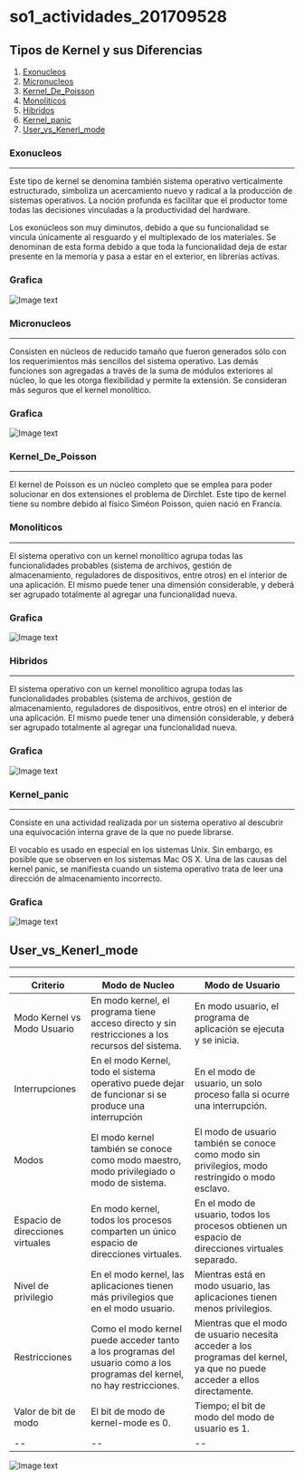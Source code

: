 # so1_actividades_201709528

## Tipos de Kernel y sus Diferencias
1. [Exonucleos](#exonucleos)
2. [Micronucleos](#micronucleos)
2. [Kernel_De_Poisson](#kernel_de_poisson)
3. [Monoliticos](#monoliticos)
4. [Hibridos](#hibridos)
5. [Kernel_panic](#kernel_panic)
6. [User_vs_Kenerl_mode](#user_vs_kenerl_mode)
### Exonucleos
***
Este tipo de kernel se denomina también sistema operativo verticalmente estructurado, simboliza un acercamiento nuevo y radical a la producción de sistemas operativos. La noción profunda es facilitar que el productor tome todas las decisiones vinculadas a la productividad del hardware. 

Los exonúcleos son muy diminutos, debido a que su funcionalidad se vincula únicamente al resguardo y el multiplexado de los materiales. Se denominan de esta forma debido a que toda la funcionalidad deja de estar presente en la memoria y pasa a estar en el exterior, en librerías activas.
### Grafica
![Image text](https://www.pchardwarepro.com/wp-content/uploads/2019/03/3ea50593220a8a7f53a59abfce2c49f2-1.jpg)

### Micronucleos
***
Consisten en núcleos de reducido tamaño que fueron generados sólo con los requerimientos más sencillos del sistema operativo. Las demás funciones son agregadas a través de la suma de módulos exteriores al núcleo, lo que les otorga flexibilidad y permite la extensión. Se consideran más seguros que el kernel monolítico.
### Grafica
![Image text](https://upload.wikimedia.org/wikipedia/commons/thumb/e/ec/Kernel-microkernel.svg/500px-Kernel-microkernel.svg.png)

### Kernel_De_Poisson
***
El kernel de Poisson es un núcleo completo que se emplea para poder solucionar en dos extensiones el problema de Dirchlet.  Este tipo de kernel tiene su nombre debido al físico Siméon Poisson, quien nació en Francia.

### Monoliticos
***
El sistema operativo con un kernel monolítico agrupa todas las funcionalidades probables (sistema de archivos, gestión de almacenamiento, reguladores de dispositivos, entre otros) en el interior de una aplicación. El mismo puede tener una dimensión considerable, y deberá ser agrupado totalmente al agregar una funcionalidad nueva.
### Grafica
![Image text](https://upload.wikimedia.org/wikipedia/commons/thumb/1/1b/Kernel-monolithic.svg/300px-Kernel-monolithic.svg.png)

### Hibridos
***
El sistema operativo con un kernel monolítico agrupa todas las funcionalidades probables (sistema de archivos, gestión de almacenamiento, reguladores de dispositivos, entre otros) en el interior de una aplicación. El mismo puede tener una dimensión considerable, y deberá ser agrupado totalmente al agregar una funcionalidad nueva.
### Grafica
![Image text](https://www.researchgate.net/profile/Reinier-Millo-Sanchez/publication/304348886/figure/fig1/AS:376315095076867@1466731918678/Figura-14-Estructura-de-un-sistema-basado-en-kernel-hibrido-El-desarrollo-de-los.png)

### Kernel_panic
***
Consiste en una actividad realizada por un sistema operativo al descubrir una equivocación interna grave de la que no puede librarse.

El vocablo es usado en especial en los sistemas Unix. Sin embargo, es posible que se observen en los sistemas Mac OS X. Una de las causas del kernel panic, se manifiesta cuando un sistema operativo trata de leer una dirección de almacenamiento incorrecto.
### Grafica
![Image text](https://www.redhat.com/sysadmin/sites/default/files/styles/embed_large/public/2020-11/2KernelPanic.png?itok=cn7O1deH)


## User_vs_Kenerl_mode
***
| Criterio | Modo de Nucleo | Modo de Usuario|
| -- | -- | -- |
| Modo Kernel vs Modo Usuario | En modo kernel, el programa tiene acceso directo y sin restricciones a los recursos del sistema. | En modo usuario, el programa de aplicación se ejecuta y se inicia. |
| Interrupciones | En el modo Kernel, todo el sistema operativo puede dejar de funcionar si se produce una interrupción | En el modo de usuario, un solo proceso falla si ocurre una interrupción.   |
| Modos| El modo kernel también se conoce como modo maestro, modo privilegiado o modo de sistema.| El modo de usuario también se conoce como modo sin privilegios, modo restringido o modo esclavo. |
| Espacio de direcciones virtuales | En modo kernel, todos los procesos comparten un único espacio de direcciones virtuales. | En el modo de usuario, todos los procesos obtienen un espacio de direcciones virtuales separado. |
| Nivel de privilegio | En el modo kernel, las aplicaciones tienen más privilegios que en el modo usuario.| Mientras está en modo usuario, las aplicaciones tienen menos privilegios. |
| Restricciones | Como el modo kernel puede acceder tanto a los programas del usuario como a los programas del kernel, no hay restricciones. | Mientras que el modo de usuario necesita acceder a los programas del kernel, ya que no puede acceder a ellos directamente. |
| Valor de bit de modo | El bit de modo de kernel-mode es 0. | Tiempo; el bit de modo del modo de usuario es 1.|
| -- | --| --|

![Image text](https://media.geeksforgeeks.org/wp-content/uploads/20220106132002/Uservskernelmode-660x371.png)
